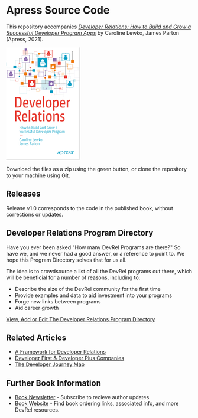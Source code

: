 # Apress Source Code

This repository accompanies [*Developer Relations: How to Build and Grow a Successful Developer Program Apps*](https://www.apress.com/9781484271636) by Caroline Lewko, James Parton (Apress, 2021).

[comment]: #cover
![Cover image](devrelcover.jpg)

Download the files as a zip using the green button, or clone the repository to your machine using Git.

## Releases

Release v1.0 corresponds to the code in the published book, without corrections or updates.

## Developer Relations Program Directory

Have you ever been asked "How many DevRel Programs are there?"
So have we, and we never had a good answer, or a reference to point to.
We hope this Program Directory solves that for us all.

The idea is to crowdsource a list of all the DevRel programs out there, which will be beneficial for a number of reasons, including to:

* Describe the size of the DevRel community for the first time
* Provide examples and data to aid investment into your programs
* Forge new links between programs
* Aid career growth

[View, Add or Edit The Developer Relations Program Directory](https://www.devrelbook.com/devreldirectory)

## Related Articles

* [A Framework for Developer Relations](https://devrelbook.substack.com/p/a-framework-for-developer-relations)
* [Developer First & Developer Plus Companies](https://devrelbook.substack.com/p/developer-first-and-developer-plus)
* [The Developer Journey Map](https://devrelbook.substack.com/p/the-developer-journey-map)

## Further Book Information

* [Book Newsletter](https://devrelbook.substack.com/) - Subscribe to recieve author updates.
* [Book Website](https://www.devrelbook.com/) - Find book ordering links, associated info, and more DevRel resources.

